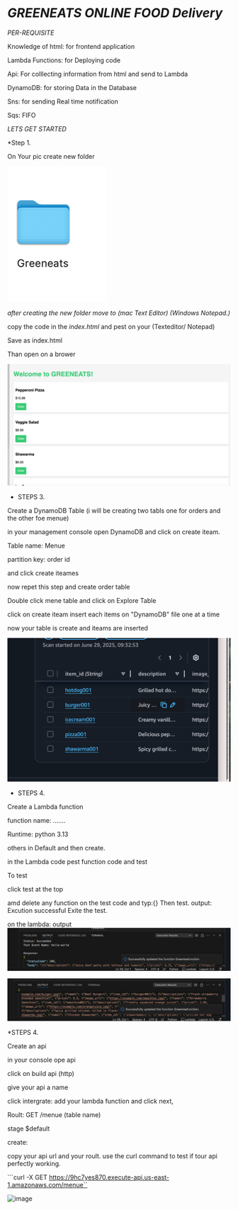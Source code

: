# *GREENEATS ONLINE FOOD Delivery*
*PER-REQUISITE*

   Knowledge of html: for frontend application

Lambda Functions: for Deploying code

Api: For colllecting information from html and send to Lambda

DynamoDB: for storing Data in the Database

Sns: for sending Real time notification

Sqs: FIFO

*LETS GET STARTED*

*Step 1.

On Your pic create new folder 

![folderimage](images/folder.png)


*after creating the new folder move to  (mac Text Editor) (Windows Notepad.)*

copy the code in the *index.html* and pest on your (Texteditor/ Notepad)

Save as index.html 

Than open on a brower

![menu](images/food%20menue.png)

* STEPS 3.

Create a DynamoDB Table (i will be creating two tabls one for orders and the other foe menue)

in your management console open DynamoDB and click on create iteam.

Table name: Menue

partition key: order id

and click create iteames 

now repet this step and create order table

Double click mene table and click on Explore Table 

click on create iteam insert each items on "DynamoDB" file one at a time 

now your table is create and iteams are inserted

![DynamoDb](images/dbtable.png)

* STEPS 4.

Create a Lambda function

function name: .......

Runtime: python 3.13

others in Default and then create.

in the Lambda code pest function code and test

To test 

click test at the top 

amd delete any function on the test code and typ:{}
Then test. output: Excution successful
Exite the test.

on the lambda: output
![images](images/lambda.png)

![images](images/output.png)

*STEPS 4.

Create an api

in your console ope api 

click on build api (http)

give your api a name 

click intergrate: add your lambda function and click next,

Roult: GET /menue (table name)

stage $default

create:

copy  your api url and your roult. use the curl command to test if tour api perfectly working.

```curl -X GET https://9hc7yes870.execute-api.us-east-1.amazonaws.com/menue``

![image](images/terminal.png)
















